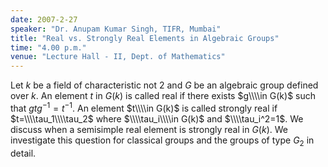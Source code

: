 ```yaml
---
date: 2007-2-27
speaker: "Dr. Anupam Kumar Singh, TIFR, Mumbai"
title: "Real vs. Strongly Real Elements in Algebraic Groups"
time: "4.00 p.m." 
venue: "Lecture Hall - II, Dept. of Mathematics"
---
```

Let $k$ be a field of characteristic not 2 and $G$ be an algebraic group defined over $k$. An element $t$ in $G(k)$ is called real if there exists $g\\\\in G(k)$ such that $gtg^{-1}=t^{-1}$. An element $t\\\\in G(k)$ is called strongly real if $t=\\\\tau_1\\\\tau_2$ where $\\\\tau_i\\\\in G(k)$ and $\\\\tau_i^2=1$. We discuss when a semisimple real element is strongly real in $G(k)$. We investigate this question for classical groups and the groups of type $G_2$ in detail.
